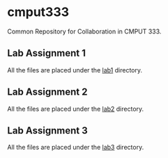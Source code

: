 # cmput333
Common Repository for Collaboration in CMPUT 333.

## Lab Assignment 1
All the files are placed under the [lab1](./lab1/) directory.

## Lab Assignment 2
All the files are placed under the [lab2](./lab2/) directory.

## Lab Assignment 3
All the files are placed under the [lab3](./lab3/) directory.
